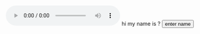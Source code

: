 <html>
  <audio src="ClassicalPiano.wav" controls>
  </audio>
  hi my name is ?
  <button>
    enter name
  </button>
</html>
